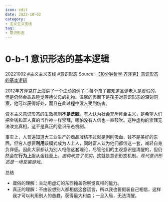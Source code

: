 ```yaml
---
icon: edit
date: 2022-10-02
category:
- 主义主义支线
tag:
- 意识形态
---
```


# 0-b-1 意识形态的基本逻辑
20221002  #主义主义支线  #意识形态
Source: [【10分钟哲学·齐泽克】意识形态的基本逻辑](https://www.bilibili.com/video/BV1fK4y1Z7vH)

2012年齐泽克在上海讲了一个生动的例子：每个孩子都知道圣诞老人是虚假的，但是仍然会乖乖睡觉等待父母的礼物。温馨的表面下是孩子对意识形态的深刻洞察，他可以获得好处，而且在此过程中没人受到伤害。

资本主义意识形态的生效机制**不是洗脑**。有人认为社会充斥拜金主义，是希望人们把金钱和富人真的当作神一样崇拜，哪怕没有人信也一直鼓吹。这种虚构的崇拜无法改变真相，这不是真正的意识形态机制。

事实上，人普遍知道大工业生产的商品凝结不过就是剥削吸血，钱不是美好的东西，但穷人想要**利用**该模式成为人上人，同时富人认为他们都信这一套，减轻自身负罪感。因此大家都认为别人相信这套理论，尽管他们的主观意识是清醒的，但仍然会在**行为上**服从金钱至上。*虚构改变了现实*，这就是意识形态机制。*现代意识形态是一场互骗游戏*。

总结
- 庸俗的理解：主动用虚幻的东西掩盖你察觉真相的能力。
- 真正的理解：不由设想别人都相信这套谎言，所以我也要假装自己相信，这样我才可以利用别人的愚蠢，获得最大利益；一旦入局，无法清醒。